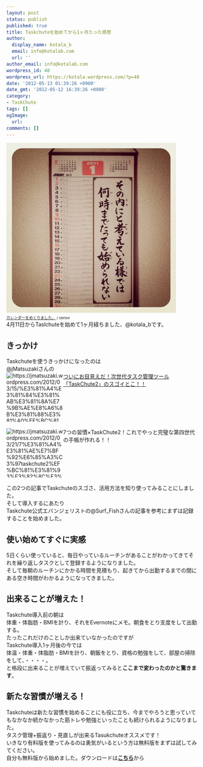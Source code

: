 ```yaml
---
layout: post
status: publish
published: true
title: Taskchuteを始めてから1ヶ月たった感想
author:
  display_name: kotala_b
  email: info@kotalab.com
  url: ''
author_email: info@kotalab.com
wordpress_id: 48
wordpress_url: https://kotala.wordpress.com/?p=48
date: '2012-05-13 01:39:26 +0900'
date_gmt: '2012-05-12 16:39:26 +0900'
category:
- TaskChute
tags: []
ogImage:
  url:
comments: []
---
```

<p><a href="/wp-content/uploads/cal.jpg" target="_blank"><img src="/wp-content/uploads/cal.jpg" alt="" title="cal" width="448" height="448" class="alignnone size-full wp-image-656" /></a><br /><span style="font-size:10px;"><a href="https://www.flickr.com/photos/busbong/5345325898/" title="カレンダーをめくりました。" target="_blank">カレンダーをめくりました。</a> / senov</span><br />
4月11日からTaslchuteを始めて1ヶ月経ちました、@kotala_bです。<br />
</p>
<!--more-->
<h2>きっかけ</h2>
<p>Taskchuteを使うきっかけになったのは<br />
@jMatsuzakiさんの<br />
<a href="https://jmatsuzaki.wordpress.com/2012/03/15/%E3%81%A4%E3%81%84%E3%81%AB%E3%81%8A%E7%9B%AE%E8%A6%8B%E3%81%88%E3%81%A0%EF%BC%81%E6%AC%A1%E4%B8%96%E4%BB%A3%E3%82%BF%E3%82%B9%E3%82%AF%E7%AE%A1%E7%90%86%E3%83%84%E3%83%BC%E3%83%AB%E3%80%8Ctaskchute2/" target="_blank"><img title="ついにお目見えだ！次世代タスク管理ツール「TaskChute2」のスゴイとこ！！ | jMatsuzaki" src="https://capture.heartrails.com/150x130?https://jmatsuzaki.wordpress.com/2012/03/15/%E3%81%A4%E3%81%84%E3%81%AB%E3%81%8A%E7%9B%AE%E8%A6%8B%E3%81%88%E3%81%A0%EF%BC%81%E6%AC%A1%E4%B8%96%E4%BB%A3%E3%82%BF%E3%82%B9%E3%82%AF%E7%AE%A1%E7%90%86%E3%83%84%E3%83%BC%E3%83%AB%E3%80%8Ctaskchute2/" alt="https://jmatsuzaki.wordpress.com/2012/03/15/%E3%81%A4%E3%81%84%E3%81%AB%E3%81%8A%E7%9B%AE%E8%A6%8B%E3%81%88%E3%81%A0%EF%BC%81%E6%AC%A1%E4%B8%96%E4%BB%A3%E3%82%BF%E3%82%B9%E3%82%AF%E7%AE%A1%E7%90%86%E3%83%84%E3%83%BC%E3%83%AB%E3%80%8Ctaskchute2/" width="150" height="130" align="left"/></a><a title="ついにお目見えだ！次世代タスク管理ツール「TaskChute2」のスゴイとこ！！" href="https://jmatsuzaki.wordpress.com/2012/03/15/%E3%81%A4%E3%81%84%E3%81%AB%E3%81%8A%E7%9B%AE%E8%A6%8B%E3%81%88%E3%81%A0%EF%BC%81%E6%AC%A1%E4%B8%96%E4%BB%A3%E3%82%BF%E3%82%B9%E3%82%AF%E7%AE%A1%E7%90%86%E3%83%84%E3%83%BC%E3%83%AB%E3%80%8Ctaskchute2/" target="_blank">ついにお目見えだ！次世代タスク管理ツール「TaskChute2」のスゴイとこ！！</a><br style="clear:both;" /><br />
<img title="7つの習慣&times;TaskChute2！これでやっと完璧な第四世代の手帳が作れる！！ | 旧jMatsuzaki" src="https://capture.heartrails.com/150x130?https://jmatsuzaki.wordpress.com/2012/03/21/7%E3%81%A4%E3%81%AE%E7%BF%92%E6%85%A3%C3%97taskchute2%EF%BC%81%E3%81%93%E3%82%8C%E3%81%A7%E3%82%84%E3%81%A3%E3%81%A8%E5%AE%8C%E7%92%A7%E3%81%AA%E7%AC%AC%E5%9B%9B%E4%B8%96%E4%BB%A3%E3%81%AE%E6%89%8B/" alt="https://jmatsuzaki.wordpress.com/2012/03/21/7%E3%81%A4%E3%81%AE%E7%BF%92%E6%85%A3%C3%97taskchute2%EF%BC%81%E3%81%93%E3%82%8C%E3%81%A7%E3%82%84%E3%81%A3%E3%81%A8%E5%AE%8C%E7%92%A7%E3%81%AA%E7%AC%AC%E5%9B%9B%E4%B8%96%E4%BB%A3%E3%81%AE%E6%89%8B/" width="150" height="130" align="left"/>7つの習慣&times;TaskChute2！これでやっと完璧な第四世代の手帳が作れる！！<br style="clear:both;" /><br />
この2つの記事でTaskchuteのスゴさ、活用方法を知り使ってみることにしました。<br />
そして導入するにあたり<br />
Taskchute公式エバンジェリストの@Surf_Fishさんの記事を参考にまずは記録することを始めました。<br />
</p>
<h2>使い始めてすぐに実感</h2>
<p>5日くらい使っていると、毎日やっているルーチンがあることがわかってきてそれを繰り返しタスクとして登録するようになりました。<br />
そして毎朝のルーチンにかかる時間を見積もり、起きてから出勤するまでの間にある空き時間がわかるようになってきました。</p>
<h2>出来ることが増えた！</h2>
<p>Taskchute導入前の朝は<br />
体重・体脂肪・BMIを計り、それをEvernoteにメモ。朝食をとり支度をして出勤する。<br />
たったこれだけのことしか出来ていなかったのですが<br />
Taskchute導入1ヶ月後の今では<br />
体温・体重・体脂肪・BMIを計り、朝飯をとり、資格の勉強をして、部屋の掃除をして、・・・・。<br />
と格段に出来ることが増えていて振返ってみると<strong>ここまで変わったのかと驚きます</strong>。</p>
<h2>新たな習慣が増える！</h2>
<p>Taskchuteは新たな習慣を始めることにも役に立ち、今までやろうと思っていてもなかなか続かなかった筋トレや勉強といったことも続けられるようになりました。<br />
タスク管理+振返り・見直しが出来るTasukchuteオススメです！<br />
いきなり有料版を使ってみるのは勇気がいるという方は無料版をまずは試してみてください。<br />
自分も無料版から始めました。ダウンロードは<strong><a title="Taskchute" href="https://55auto.biz/cyblog/touroku/taskchute2c.htm" target="_blank">こちら</a></strong>から</p>

